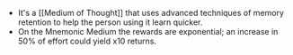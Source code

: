 - It's a [[Medium of Thought]] that uses advanced techniques of memory retention to help the person using it learn quicker.
- On the Mnemonic Medium the rewards are exponential; an increase in 50% of effort could yield x10 returns.